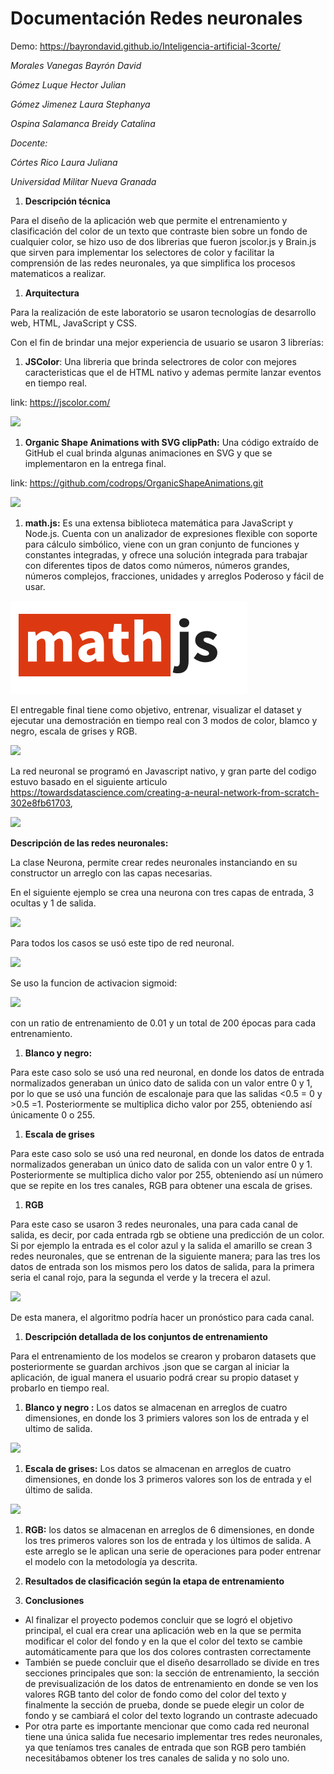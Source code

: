 ﻿
# Documentación Redes neuronales

Demo: https://bayrondavid.github.io/Inteligencia-artificial-3corte/ 

*Morales Vanegas Bayrón David*

*Gómez Luque Hector Julian*

*Gómez Jimenez Laura Stephanya*

*Ospina Salamanca Breidy Catalina*

*Docente:* 

*Córtes Rico Laura Juliana*

*Universidad Militar Nueva Granada*

1. **Descripción técnica**

Para el diseño de la aplicación web que permite el entrenamiento y clasificación del color de un texto que contraste bien sobre un fondo de cualquier color, se hizo uso de dos librerias que fueron jscolor.js y Brain.js que sirven para implementar los selectores de color y facilitar la comprensión de las redes neuronales, ya que simplifica los procesos matematicos a realizar.

1. **Arquitectura**

Para la realización de este laboratorio se usaron tecnologías de desarrollo web, HTML, JavaScript y CSS. 

Con el fin de brindar una mejor experiencia de usuario se usaron 3 librerías:

1. **JSColor**: Una libreria que brinda selectrores de color con mejores caracteristicas que el de HTML nativo y ademas permite lanzar eventos en tiempo real.

link: <https://jscolor.com/>

![](./Documentacion/Aspose.Words.63b675a9-b2c3-4864-8964-0708c85ebf9a.001.png)

1. **Organic Shape Animations with SVG clipPath:** Una código extraído de GitHub el cual brinda algunas animaciones en SVG y que se implementaron en la entrega final. 

link: <https://github.com/codrops/OrganicShapeAnimations.git>

![](./Documentacion/Aspose.Words.63b675a9-b2c3-4864-8964-0708c85ebf9a.002.png)

1. **math.js:** Es una extensa biblioteca matemática para JavaScript y Node.js. Cuenta con un analizador de expresiones flexible con soporte para cálculo simbólico, viene con un gran conjunto de funciones y constantes integradas, y ofrece una solución integrada para trabajar con diferentes tipos de datos como números, números grandes, números complejos, fracciones, unidades y arreglos Poderoso y fácil de usar.

![](./Documentacion/Aspose.Words.63b675a9-b2c3-4864-8964-0708c85ebf9a.003.png)

El entregable final tiene como objetivo, entrenar, visualizar el dataset y ejecutar una demostración en tiempo real con 3 modos de color, blamco y negro, escala de grises y RGB. 

![](./Documentacion/Aspose.Words.63b675a9-b2c3-4864-8964-0708c85ebf9a.004.png)

La red neuronal se programó en Javascript nativo, y gran parte del codigo estuvo basado en el siguiente articulo <https://towardsdatascience.com/creating-a-neural-network-from-scratch-302e8fb61703>, 

![](./Documentacion/Aspose.Words.63b675a9-b2c3-4864-8964-0708c85ebf9a.005.png)

**Descripción de las redes neuronales:**

La clase Neurona, permite crear redes neuronales instanciando en su constructor un arreglo con las capas necesarias.

En el siguiente ejemplo se crea una neurona con tres capas de entrada, 3 ocultas y 1 de salida.

![](./Documentacion/Aspose.Words.63b675a9-b2c3-4864-8964-0708c85ebf9a.006.png)

Para todos los casos se usó este tipo de red neuronal. 

![](./Documentacion/Aspose.Words.63b675a9-b2c3-4864-8964-0708c85ebf9a.007.png)

Se uso la funcion de activacion  sigmoid:

![](./Documentacion/Aspose.Words.63b675a9-b2c3-4864-8964-0708c85ebf9a.008.png)

con un ratio de entrenamiento de 0.01 y un total de 200 épocas para cada entrenamiento. 

1. **Blanco y negro:** 

Para este caso solo se usó una red neuronal, en donde los datos de entrada normalizados generaban un único dato de salida con un valor entre 0 y 1, por lo que se usó una función de escalonaje para que las salidas <0.5 = 0 y >0.5 =1. Posteriormente se multiplica dicho valor por 255, obteniendo así únicamente 0 o 255. 

1. **Escala de grises** 

Para este caso solo se usó una red neuronal, en donde los datos de entrada normalizados generaban un único dato de salida con un valor entre 0 y 1. Posteriormente se multiplica dicho valor por 255, obteniendo así un número que se repite en los tres canales, RGB para obtener una escala de grises. 

1. **RGB**

Para este caso se usaron 3 redes neuronales, una para cada canal de salida, es decir, por cada entrada rgb se obtiene una predicción de un color. Si por ejemplo la entrada es el color azul y la salida el amarillo se crean 3 redes neuronales, que se entrenan de la siguiente manera; para las tres los datos de entrada son los mismos pero los datos de salida, para la primera seria el canal rojo, para la segunda el verde y la trecera el azul.

![](./Documentacion/Aspose.Words.63b675a9-b2c3-4864-8964-0708c85ebf9a.009.png) 

De esta manera, el algoritmo podría hacer un pronóstico para cada canal. 



1. **Descripción detallada de los conjuntos de entrenamiento**

Para el entrenamiento de los modelos se crearon y probaron datasets que posteriormente se guardan archivos .json que se cargan al iniciar la aplicación, de igual manera el usuario podrá crear su propio dataset y probarlo en tiempo real. 

1. **Blanco y negro :** Los datos se almacenan en arreglos de cuatro dimensiones, en donde los 3 primiers valores son los de entrada y el ultimo de salida. 

![](./Documentacion/Aspose.Words.63b675a9-b2c3-4864-8964-0708c85ebf9a.010.png)

1. **Escala de grises:**  Los datos se almacenan en arreglos de cuatro dimensiones, en donde los 3 primeros valores son los de entrada y el último de salida. 

![](./Documentacion/Aspose.Words.63b675a9-b2c3-4864-8964-0708c85ebf9a.011.png)

1. **RGB:** los datos se almacenan en arreglos de 6 dimensiones, en donde los tres primeros valores son los de entrada y los últimos de salida. A este arreglo se le aplican una serie de operaciones para poder entrenar el modelo con la metodología ya descrita. 

1. **Resultados de clasificación según la etapa de entrenamiento**

1. **Conclusiones**

- Al finalizar el proyecto podemos concluir que se logró el objetivo principal, el cual era crear una aplicación web en la que se permita modificar el color del fondo y en la que el color del texto se cambie automáticamente para que los dos colores contrasten correctamente
- También se puede concluir que el diseño desarrollado se divide en tres secciones principales que son: la sección de entrenamiento, la sección de previsualización de los datos de entrenamiento en donde se ven los valores RGB tanto del color de fondo como del color del texto y finalmente la sección de prueba, donde se puede elegir un color de fondo y se cambiará el color del texto logrando un contraste adecuado
- Por otra parte es importante mencionar que como cada red neuronal tiene una única salida fue necesario implementar tres redes neuronales, ya que teníamos tres canales de entrada que son RGB pero también necesitábamos obtener los tres canales de salida y no solo uno.





